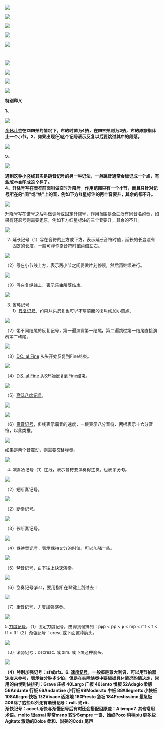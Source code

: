 ![](https://pic1.zhimg.com/v2-f53da8265cf95994cdf06ace3af75132_1440w.jpg)

  

  

![](https://pic3.zhimg.com/v2-ebb53fbc3bf5b1a1684c779af14ae8fc_1440w.jpg)

  

  

![](https://pic2.zhimg.com/v2-b1f9f0a9bd1a76987ce4fb801f35a0d3_1440w.jpg)

  

  

![](https://pica.zhimg.com/v2-7be14fdea975a1cdca9d84e149f171b8_1440w.jpg)

  

  

![](https://pic2.zhimg.com/v2-30720b8bb2dc602df1512a77ad7fd67b_1440w.jpg)

  

​

  

![](https://pica.zhimg.com/v2-c06d34cf355af9c3d41b7fff4cc9005e_1440w.jpg)

  

  

![](https://picx.zhimg.com/v2-1d57a5414a7966ad788993d90b13576b_1440w.jpg)

  

  

![](https://pic4.zhimg.com/v2-6d5bbbd6bd0075aa10a087b0278b1669_1440w.jpg)

  

  

![](https://pic4.zhimg.com/v2-e0c12fe0ffbf92df287d7ed2a99947a3_1440w.jpg)

  

  

**特别释义**  

**1、**

  

![](https://pic2.zhimg.com/v2-088d7e78a0de7d5c555a8612016802f3_1440w.png)

  

**[全休止符](https://zhida.zhihu.com/search?content_id=117965242&content_type=Article&match_order=1&q=%E5%85%A8%E4%BC%91%E6%AD%A2%E7%AC%A6&zhida_source=entity)在四四拍的情况下，它的时值为4拍，在四三拍则为3拍，它的原意指休止一个小节。2、如果出现⊕这个记号表示反复以后要跳过其中的段落。**  

  

![](https://picx.zhimg.com/v2-ec9431724040a0d9f8ec2c0b8ea71efd_1440w.jpg)

  

**3、**

  

![](https://pic3.zhimg.com/v2-63982ebcee64c03c671d95153ec530a2_1440w.jpeg)

  

**遇到这种小竖线其实是跳音记号的另一种记法，一般跳音通常会标记成一个点，有些版本会印成这个样子。**  
**4、升降号写在音符前面叫做临时升降号，作用范围只有一个小节，而且只针对记号所在的“间”或“线”上的音，例如下方红星标注的两个音要升，其余的都不升。**

  

![](https://pic4.zhimg.com/v2-47f96184076b831712adc9bbe3536417_1440w.jpg)

  

升降号写在谱号之后叫做调号或固定升降号，作用范围是全曲所有同音名的音，如果有还原号则需要还原，例如下方红星标注的三个音要升，其余的不升。

  

![](https://pic4.zhimg.com/v2-b45535e3273582b982106d0dd393ad4f_1440w.jpg)

  

2. 延长记号（1）写在音符的上方或下方，表示延长音符时值，延长的长度没有固定的长度，一般可弹作原音符时值两倍左右。

  

![](https://pic4.zhimg.com/v2-a46d68d10005dd1f30ef52845437d943_1440w.jpg)

  

（2）写在小节线上方，表示两小节之间要做片刻停顿，然后再继续进行。

  

![](https://pic4.zhimg.com/v2-4e472c5cbb9f25f52d3cd0abf756e7cf_1440w.jpg)

  

（3）写在复纵线上，表示乐曲段落结束。

  

![](https://pic1.zhimg.com/v2-9c64f56e30a989ef50af1be2aa2cae9c_1440w.jpg)

  

  

3. 省略记号  
1）[反复记号](https://zhida.zhihu.com/search?content_id=117965242&content_type=Article&match_order=1&q=%E5%8F%8D%E5%A4%8D%E8%AE%B0%E5%8F%B7&zhida_source=entity)，如果从头反复也可以不写前面的复纵线加小圆点。  

  

![](https://picx.zhimg.com/v2-25182cbce6196a4173de2e3e77317357_1440w.jpg)

  

（2）带不同结尾的反复记号，第一遍演奏第一结尾，第二遍跳过第一结尾直接演奏第二结尾。

  

![](https://pic1.zhimg.com/v2-73d18af548088bd6de005be387c5241c_1440w.jpg)

  

（3）[D.C. al Fine](https://zhida.zhihu.com/search?content_id=117965242&content_type=Article&match_order=1&q=D.C.+al+Fine&zhida_source=entity) 从头开始反复到Fine结束。

  

![](https://picx.zhimg.com/v2-4e75d7645a473f043b2f681942267a27_1440w.jpg)

  

（4）[D.S. al Fine](https://zhida.zhihu.com/search?content_id=117965242&content_type=Article&match_order=1&q=D.S.+al+Fine&zhida_source=entity) 从S开始反复到Fine结束。

  

![](https://pic3.zhimg.com/v2-207bdd52bf86429494f1149475c061d0_1440w.jpg)

  

（5）[高低八度记号](https://zhida.zhihu.com/search?content_id=117965242&content_type=Article&match_order=1&q=%E9%AB%98%E4%BD%8E%E5%85%AB%E5%BA%A6%E8%AE%B0%E5%8F%B7&zhida_source=entity)。

  

![](https://picx.zhimg.com/v2-5022e5bf40f3df6c900191cfacd43685_1440w.jpg)

  

  

![](https://pic2.zhimg.com/v2-8143135d0312e4e3c6a1fa30d1f2c39b_1440w.jpg)

  

（6）[震音记号](https://zhida.zhihu.com/search?content_id=117965242&content_type=Article&match_order=1&q=%E9%9C%87%E9%9F%B3%E8%AE%B0%E5%8F%B7&zhida_source=entity)，斜线表示震音的速度，一根表示八分音符、两根表示十六分音符，以此类推。

  

![](https://pic2.zhimg.com/v2-6eaed195967817d7414c90d77d6e0203_1440w.jpg)

  

如果是两个音震动，则需要交替弹奏。

  

![](https://pica.zhimg.com/v2-2efbb0cc6464f2d9907409a44a54388e_1440w.jpg)

  

4. 演奏法记号（1）连线，表示音符要演奏得连贯，也表示分句。

  

![](https://pica.zhimg.com/v2-735f0513d37d272a9eb42ec09a3ea4b4_1440w.jpg)

  

（2）短断奏记号。

  

![](https://pic4.zhimg.com/v2-bcd92ddf815657d8790d6aa13c5dfa7f_1440w.jpg)

  

（2）断奏记号。

  

![](https://pic4.zhimg.com/v2-dd64fb57f56d092d465c7c7f3f786829_1440w.jpg)

  

（3）长断奏记号。

  

![](https://pica.zhimg.com/v2-7d4fe14ca625447ee6bcba229b9bb5b8_1440w.jpg)

  

（4）保持音记号，表示保持充分的时值，可以加强一些。

  

![](https://pic4.zhimg.com/v2-26df655cbc2779da9c7ee48a84893fed_1440w.jpg)

  

（5）[琶音记号](https://zhida.zhihu.com/search?content_id=117965242&content_type=Article&match_order=1&q=%E7%90%B6%E9%9F%B3%E8%AE%B0%E5%8F%B7&zhida_source=entity)，由下往上快速演奏。

  

![](https://pica.zhimg.com/v2-97dac5e901bfb6e0e2d58a059f5c7abc_1440w.jpg)

  

（6）刮奏记号gliss，要用指甲在琴键上刮过去：

  

![](https://picx.zhimg.com/v2-f719ff1fc79b0688016f43fa7d622f61_1440w.jpg)

  

（7）[重音记号](https://zhida.zhihu.com/search?content_id=117965242&content_type=Article&match_order=1&q=%E9%87%8D%E9%9F%B3%E8%AE%B0%E5%8F%B7&zhida_source=entity)，力度加强演奏。

  

![](https://pica.zhimg.com/v2-bf13ec5769787c2a41eb52bd661f2794_1440w.jpg)

  

5.[力度记号](https://zhida.zhihu.com/search?content_id=117965242&content_type=Article&match_order=1&q=%E5%8A%9B%E5%BA%A6%E8%AE%B0%E5%8F%B7&zhida_source=entity)。（1）固定力度记号，由弱到强排列：ppp < pp < p < mp < mf < f < ff < fff（2）渐强记号：cresc.或下面这种箭头。

  

![](https://pica.zhimg.com/v2-a6b0e305d0bbbbf73a74fe0bb35a23a0_1440w.jpg)

  

（3）渐弱记号：decresc. 或 dim. 或下面这种箭头。

  

![](https://picx.zhimg.com/v2-0b4a4f943e3845b2f7d462d731a381f5_1440w.jpg)

  

**（4）特别加强记号：sf或sfz。6. [速度记号](https://zhida.zhihu.com/search?content_id=117965242&content_type=Article&match_order=1&q=%E9%80%9F%E5%BA%A6%E8%AE%B0%E5%8F%B7&zhida_source=entity)，一般都是意大利语，可以用节拍器速度来参考，表示每分钟多少拍，但是在实际演奏中要根据具体情况酌情决定，常用的由慢到快排列：Grave 庄板 40Largo 广板 46Lento 慢板 52Adagio 柔版 56Andante 行板 66Andantine 小行板 69Moderato 中板 88Allegretto 小快板 108Allegro 快板 132Vivace 活泼地 160Presto 急板 184Prestissimo 最急板 208除了这些以外还有渐慢记号：rall. 或 rit.**  
**渐快记号：accel.渐快与渐慢记号后有时还会搭配回原速：A tempo7. 其他常用术语。molto 很assai 非常meno 较少Sempre 一直、始终Poco 稍稍piu 更多些Agitato 激动的Dolce 柔和、甜美的Coda 尾声**